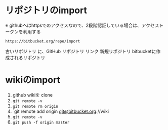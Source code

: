 # リポジトリのimport

※ githubへはhttpsでのアクセスなので、2段階認証している場合は、アクセストークンを利用する

`https://bitbucket.org/repo/import`

古いリポジトリ に、GitHub リポジトリ リンク 
新規リポジトリ bitbucketに作成されるリポジトリ

# wikiのimport

1. github wikiを clone
1. `git remote -v`
1. `git remote rm origin`
1. `git remote add origin git@bitbucket.org:<team name>/<repo name>/wiki
1. `git remote -v`
1. `git push -f origin master`

